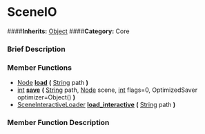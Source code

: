 #  SceneIO  
####**Inherits:** [Object](class_object)
####**Category:** Core

###  Brief Description  


###  Member Functions 
  * [Node](class_node)  **[load](#load)**  **(** [String](class_string) path  **)**
  * [int](class_int)  **[save](#save)**  **(** [String](class_string) path, [Node](class_node) scene, [int](class_int) flags=0, OptimizedSaver optimizer=Object()  **)**
  * [SceneInteractiveLoader](class_sceneinteractiveloader)  **[load&#95;interactive](#load_interactive)**  **(** [String](class_string) path  **)**

###  Member Function Description  
